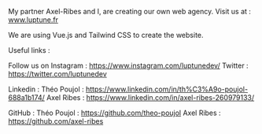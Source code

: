 My partner Axel-Ribes and I, are creating our own web agency. Visit us at : www.luptune.fr

We are using Vue.js and Tailwind CSS to create the website.

Useful links : 

Follow us on 
Instagram : https://www.instagram.com/luptunedev/
Twitter : https://twitter.com/luptunedev

Linkedin : 
Théo Poujol : https://www.linkedin.com/in/th%C3%A9o-poujol-688a1b174/
Axel Ribes : https://www.linkedin.com/in/axel-ribes-260979133/

GitHub : 
Théo Poujol : https://github.com/theo-poujol
Axel Ribes : https://github.com/axel-ribes
